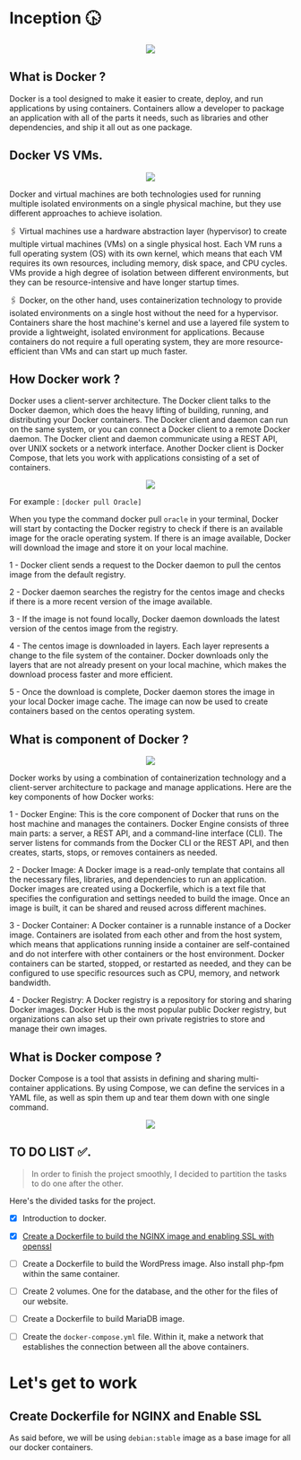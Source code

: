 # Inception 🕟
<p align="center">
<img src="https://alphaville.github.io/optimization-engine/img/docker.gif">
 </p>

## What is Docker ?

Docker is a tool designed to make it easier to create, deploy, and run applications by using containers. Containers allow a developer to package an application with all of the parts it needs, such as libraries and other dependencies, and ship it all out as one package.

## Docker VS VMs.

<p align="center">
 <img src="https://assets-global.website-files.com/5efc3ccdb72aaa7480ec8179/5f03f585f55f79c8b17ae7d2_containers-blog.png">
</p>

Docker and virtual machines are both technologies used for running multiple isolated environments on a single physical machine, but they use different approaches to achieve isolation.

🖇 Virtual machines use a hardware abstraction layer (hypervisor) to create multiple virtual machines (VMs) on a single physical host. Each VM runs a full operating system (OS) with its own kernel, which means that each VM requires its own resources, including memory, disk space, and CPU cycles. VMs provide a high degree of isolation between different environments, but they can be resource-intensive and have longer startup times.

🖇 Docker, on the other hand, uses containerization technology to provide isolated environments on a single host without the need for a hypervisor. Containers share the host machine's kernel and use a layered file system to provide a lightweight, isolated environment for applications. Because containers do not require a full operating system, they are more resource-efficient than VMs and can start up much faster.

## How Docker work ?

Docker uses a client-server architecture. The Docker client talks to the Docker daemon, which does the heavy lifting of building, running, and distributing your Docker containers. The Docker client and daemon can run on the same system, or you can connect a Docker client to a remote Docker daemon. The Docker client and daemon communicate using a REST API, over UNIX sockets or a network interface. Another Docker client is Docker Compose, that lets you work with applications consisting of a set of containers.

<p align="center">
<img src="https://miro.medium.com/max/1400/0*c9ljD66NqkOhhK_f">
</p>

For example : `[docker pull Oracle]`

When you type the command docker pull `oracle` in your terminal, Docker will start by contacting the Docker registry to check if there is an available image for the oracle operating system. If there is an image available, Docker will download the image and store it on your local machine.

1 - Docker client sends a request to the Docker daemon to pull the centos image from the default registry.<br>

2 - Docker daemon searches the registry for the centos image and checks if there is a more recent version of the image available.<br>

3 - If the image is not found locally, Docker daemon downloads the latest version of the centos image from the registry.<br>

4 - The centos image is downloaded in layers. Each layer represents a change to the file system of the container. Docker downloads only the layers that    				are not already present on your local machine, which makes the download process faster and more efficient.<br>
 
5 - Once the download is complete, Docker daemon stores the image in your local Docker image cache. The image can now be used to create containers based on the centos operating system.<br>
 

## What is component of Docker ?

<p align="center">
 <img src="https://miro.medium.com/max/678/1*uGdDnHQq6NVMcSO0DKAVAw.png">
 </p>

Docker works by using a combination of containerization technology and a client-server architecture to package and manage applications. Here are the key components of how Docker works:

1 - Docker Engine: This is the core component of Docker that runs on the host machine and manages the containers. Docker Engine consists of three main parts: a server, a REST API, and a command-line interface (CLI). The server listens for commands from the Docker CLI or the REST API, and then creates, starts, stops, or removes containers as needed.

2 - Docker Image: A Docker image is a read-only template that contains all the necessary files, libraries, and dependencies to run an application. Docker images are created using a Dockerfile, which is a text file that specifies the configuration and settings needed to build the image. Once an image is built, it can be shared and reused across different machines.

3 - Docker Container: A Docker container is a runnable instance of a Docker image. Containers are isolated from each other and from the host system, which means that applications running inside a container are self-contained and do not interfere with other containers or the host environment. Docker containers can be started, stopped, or restarted as needed, and they can be configured to use specific resources such as CPU, memory, and network bandwidth.

4 - Docker Registry: A Docker registry is a repository for storing and sharing Docker images. Docker Hub is the most popular public Docker registry, but organizations can also set up their own private registries to store and manage their own images.

## What is Docker compose ?

Docker Compose is a tool that assists in defining and sharing multi-container applications. By using Compose, we can define the services in a YAML file, as well as spin them up and tear them down with one single command.

<p align="center">
<img src="https://blogger.googleusercontent.com/img/b/R29vZ2xl/AVvXsEivco_6jo5d9c71_Usoq8-JAOS7Qqk0Z9b2xexVeR_nMMiScGJvaIXCw2t-GpSYxw4f3a0VYEMM8Sog7kduAz5X6qT8REnUGSjyh4SS1H1a-w6uME-fFhEz4uU09WvMNs3CumEuYHPmlxGn2bk1EiLGTw6eaZAXFXJk_q2qBBpGMXs8m_i7Oo_8e8-D/s2986/Flowchart.jpg">
</p>

## TO DO LIST ✅.
> In order to finish the project smoothly, I decided to partition the tasks to do one after the other.

Here's the divided tasks for the project.
- [x] Introduction to docker.
- [x] [Create a Dockerfile to build the NGINX image and enabling SSL with openssl](#create-dockerfile-for-nginx-and-enable-ssl)
- [ ] Create a Dockerfile to build the WordPress image. Also install php-fpm within the same container.
- [ ] Create 2 volumes. One for the database, and the other for the files of our website.
- [ ] Create a Dockerfile to build MariaDB image.
- [ ] Create the `docker-compose.yml` file. Within it, make a network that establishes the connection between all the above containers.


# Let's get to work
## Create Dockerfile for NGINX and Enable SSL
As said before, we will be using `debian:stable` image as a base image for all our docker containers.
